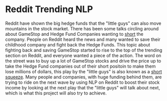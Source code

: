 # Reddit Trending NLP
Reddit have shown the big hedge funds that the "little guys" can also move mountains in the stock market. There has been some talks circling around about GameStop and Hedge Fund Companies wanting to [short](https://www.google.com/url?sa=t&rct=j&q=&esrc=s&source=web&cd=&cad=rja&uact=8&ved=2ahUKEwiu8ZDv6vPuAhUWFVkFHdCfDQoQFjAKegQIAhAD&url=https%3A%2F%2Fwww.investopedia.com%2Fterms%2Fs%2Fshort.asp&usg=AOvVaw3291mFSs_i3wtNBCLjXeO0) the company. People on Reddit heard the news and many wanted to save their childhood company and fight back the Hedge Funds. This topic about fighting back and saving GameStop started to rise to the top of the trending section on Reddit, and everyone wanted a piece of the action. The word on the street was to buy up a lot of GameStop stocks and drive the price up to take the Hedge Fund companies out of their short positoin to make them lose millions of dollars, this play by the "little guys" is also known as a [short squeeze](https://www.google.com/url?sa=t&rct=j&q=&esrc=s&source=web&cd=&cad=rja&uact=8&ved=2ahUKEwiipbPU6_PuAhUyElkFHcA9D3sQFjAAegQIARAD&url=https%3A%2F%2Fwww.investopedia.com%2Fterms%2Fs%2Fshortsqueeze.asp&usg=AOvVaw2H4tNE7oZuZL9Vv3L-pkTR). Many people and companies, with huge funding behind them, are trying to ride on the next wave by using NLP on Reddit to boost their stock income by looking at the next play that the "little guys" will talk about next, which is what this project will also try to achieve.
